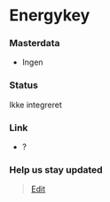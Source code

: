 # Energykey

### Masterdata

- Ingen

### Status

Ikke integreret

### Link

- ?

### Help us stay updated

> [Edit](https://github.com/FMDatahub/Portal/blob/main/docs/Fagsystemer/Energykey/index.md)
